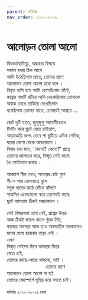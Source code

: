 ```yaml
---
parent: সনির্বন্ধ
nav_order: ২০১১-০৮-১৬
---
```


# আলোড়ন তোলা আলো

কিংকর্তব্যবিমূঢ়, অন্ধকার বিস্ময়ে  
সকাল হবার ঠিক আগে  
আমি উঠেছিলাম প্রাতে, তোমার প্রাণে  
আলোড়ন তোলা আলো হবো বলে ।  
বিস্তৃত হাসি হয়ে আমি হেসেছিলাম ঠোঁটে,  
কান্নার নামটি রটিয়ে আমি ডেকেছিলাম তোমাকে  
অবাক চোখে তাকিয়ে দেখেছিলাম  
ধরেছিলাম তোমার হাতে, তোমারই আশ্রয়ে ...

ছোট দুটি হাতে, জুলুজুলু আয়েশীচোখে  
টিংটিং করে ছুটে যেতে চাইতাম,  
আড়াআড়ি জগৎ ভেবে পা ছুটিয়ে এদিক সেদিক,  
ঘরের কোণা থেকে আড়কোণে ।  
বিস্ময় ভরা মনে, 'কেনো? কেনো?' প্রশ্নে  
তোমায় জালাতন করে, বিস্মৃত সেই কালে  
খৈ ফোটাতাম কথার ।

আকাশে নীল দেখে, সাগরের ঢেউ গুণে  
সী-স আর দোলনাতে দুলে  
সবুজ ঘাসের মাঠে দৌঁড়ে ঝাঁপটে  
সারাদিন এলোমেলো করে তোমারই কাছে  
ছুটে আসতাম ঠিকই সন্ধ্যাকালে ।

সেই বিস্ময়ভরা চোখ নেই, প্রশ্নের উত্তর  
আজ ঠিকই জালে-জালে খুঁজে নিই;  
কাজের অবসরে আজ তাও অবসরহীন অবকাশেও  
মনের মেঘে হারাবার তাড়া নেই ।  
এখন  
বিস্মৃত সেইসব দিনে আবারো ফিরে  
যেতে চাই,  
তোমার কাছে-কাছে থাকবো, তাই ।  
<span style="padding:0 0 0 7.5em">তোমার প্রাণে</span>  
আলোড়ন তোলা আলো না হই  
তোমার স্নেহস্পর্শে সুস্থির হয়ে বসতে চাই।

`সনির্বন্ধ` `২০১১-০৮-১৬` `ঢাকা`
